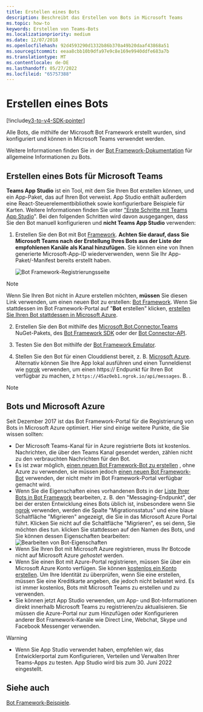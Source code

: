 ```yaml
---
title: Erstellen eines Bots
description: Beschreibt das Erstellen von Bots in Microsoft Teams
ms.topic: how-to
keywords: Erstellen von Teams-Bots
ms.localizationpriority: medium
ms.date: 12/07/2018
ms.openlocfilehash: 92d4593290d1332b86b370a49b20daaf43868a51
ms.sourcegitcommit: eeaa8cbb10b9dfa97e9c8e169e9940ddfe683a7b
ms.translationtype: MT
ms.contentlocale: de-DE
ms.lasthandoff: 05/27/2022
ms.locfileid: "65757388"
---
```

# <a name="create-a-bot"></a>Erstellen eines Bots

[!include[v3-to-v4-SDK-pointer](~/includes/v3-to-v4-pointer-bots.md)]

Alle Bots, die mithilfe der Microsoft Bot Framework erstellt wurden, sind konfiguriert und können in Microsoft Teams verwendet werden.

Weitere Informationen finden Sie in der [Bot Framework-Dokumentation](/azure/bot-service/?view=azure-bot-service-3.0&preserve-view=true) für allgemeine Informationen zu Bots.

## <a name="create-a-bot-for-microsoft-teams"></a>Erstellen eines Bots für Microsoft Teams

**Teams App Studio** ist ein Tool, mit dem Sie Ihren Bot erstellen können, und ein App-Paket, das auf Ihren Bot verweist. App Studio enthält außerdem eine React-Steuerelementbibliothek sowie konfigurierbare Beispiele für Karten. Weitere Informationen finden Sie unter ["Erste Schritte mit Teams App Studio](~/concepts/build-and-test/app-studio-overview.md)". Bei den folgenden Schritten wird davon ausgegangen, dass Sie den Bot manuell konfigurieren und **nicht Teams App Studio** verwenden:

1. Erstellen Sie den Bot mit Bot [Framework](https://dev.botframework.com/bots/new). **Achten Sie darauf, dass Sie Microsoft Teams nach der Erstellung Ihres Bots aus der Liste der empfohlenen Kanäle als Kanal hinzufügen.** Sie können eine von Ihnen generierte Microsoft-App-ID wiederverwenden, wenn Sie Ihr App-Paket/-Manifest bereits erstellt haben.

   ![Bot Framework-Registrierungsseite](~/assets/images/bots/bfregister.png)

> [!NOTE]
> Wenn Sie Ihren Bot nicht in Azure erstellen möchten, **müssen** Sie diesen Link verwenden, um einen neuen Bot zu erstellen: [Bot Framework](https://dev.botframework.com/bots/new). Wenn Sie stattdessen im Bot Framework-Portal auf "**Bot** erstellen" klicken, [erstellen Sie Ihren Bot stattdessen in Microsoft Azure](#bots-and-microsoft-azure).

2. Erstellen Sie den Bot mithilfe des [Microsoft.Bot.Connector.Teams](https://www.nuget.org/packages/Microsoft.Bot.Connector.Teams) NuGet-Pakets, des [Bot Framework SDK](https://github.com/microsoft/botframework-sdk) oder der [Bot Connector-API](/bot-framework/rest-api/bot-framework-rest-connector-api-reference).

3. Testen Sie den Bot mithilfe der [Bot Framework Emulator](/bot-framework/debug-bots-emulator).

4. Stellen Sie den Bot für einen Clouddienst bereit, z. B. [Microsoft Azure](https://azure.microsoft.com/). Alternativ können Sie Ihre App lokal ausführen und einen Tunneldienst wie [ngrok](https://ngrok.com) verwenden, um einen https:// Endpunkt für Ihren Bot verfügbar zu machen, z `https://45az0eb1.ngrok.io/api/messages`. B. .

> [!NOTE]
>
> ## <a name="bots-and-microsoft-azure"></a>Bots und Microsoft Azure
>
> Seit Dezember 2017 ist das Bot Framework-Portal für die Registrierung von Bots in Microsoft Azure optimiert. Hier sind einige weitere Punkte, die Sie wissen sollten:
>
> * Der Microsoft Teams-Kanal für in Azure registrierte Bots ist kostenlos. Nachrichten, die über den Teams Kanal gesendet werden, zählen nicht zu den verbrauchten Nachrichten für den Bot.
> * Es ist zwar möglich, [einen neuen Bot Framework-Bot zu erstellen](https://dev.botframework.com/bots/new) , ohne Azure zu verwenden, sie müssen jedoch [einen neuen Bot Framework-Bot](https://dev.botframework.com/bots/new) verwenden, der nicht mehr im Bot Framework-Portal verfügbar gemacht wird.
> * Wenn Sie die Eigenschaften eines vorhandenen Bots in der [Liste Ihrer Bots in Bot Framework](https://dev.botframework.com/bots) bearbeiten, z. B. den "Messaging-Endpunkt", der bei der ersten Entwicklung eines Bots üblich ist, insbesondere wenn Sie [ngrok](https://ngrok.com) verwenden, werden die Spalte "Migrationsstatus" und eine blaue Schaltfläche "Migrieren" angezeigt, die Sie in das Microsoft Azure Portal führt. Klicken Sie nicht auf die Schaltfläche "Migrieren", es sei denn, Sie möchten dies tun. klicken Sie stattdessen auf den Namen des Bots, und Sie können dessen Eigenschaften bearbeiten:</br>
   ![Bearbeiten von Bot-Eigenschaften](~/assets/images/bots/bf-migrate-bot-to-azure.png)
> * Wenn Sie Ihren Bot mit Microsoft Azure registrieren, muss Ihr Botcode nicht auf Microsoft Azure *gehostet* werden.
> * Wenn Sie einen Bot mit Azure-Portal registrieren, müssen Sie über ein Microsoft Azure Konto verfügen. Sie können [kostenlos ein Konto erstellen](https://azure.microsoft.com/free/). Um Ihre Identität zu überprüfen, wenn Sie eine erstellen, müssen Sie eine Kreditkarte angeben, die jedoch nicht belastet wird. Es ist immer kostenlos, Bots mit Microsoft Teams zu erstellen und zu verwenden.
> * Sie können jetzt App Studio verwenden, um App- und Bot-Informationen direkt innerhalb Microsoft Teams zu registrieren/zu aktualisieren. Sie müssen die Azure-Portal nur zum Hinzufügen oder Konfigurieren anderer Bot Framework-Kanäle wie Direct Line, Webchat, Skype und Facebook Messenger verwenden.

> [!WARNING]
>* Wenn Sie App Studio verwendet haben, empfehlen wir, das Entwicklerportal zum Konfigurieren, Verteilen und Verwalten Ihrer Teams-Apps zu testen. App Studio wird bis zum 30. Juni 2022 eingestellt.

## <a name="see-also"></a>Siehe auch

[Bot Framework-Beispiele](https://github.com/Microsoft/BotBuilder-Samples/blob/master/README.md).
